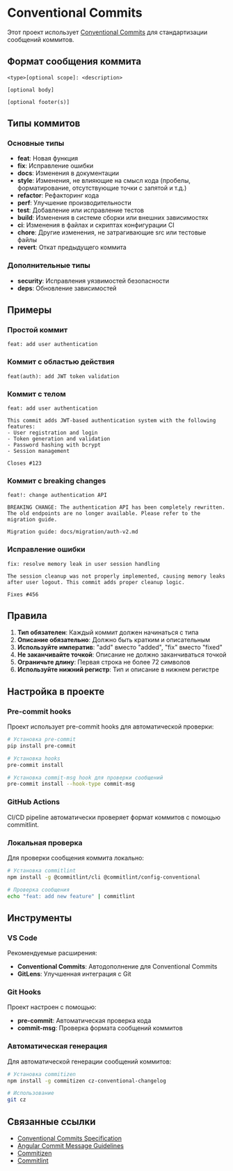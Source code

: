 # Conventional Commits

Этот проект использует [Conventional Commits](https://www.conventionalcommits.org/) для стандартизации сообщений коммитов.

## Формат сообщения коммита

```
<type>[optional scope]: <description>

[optional body]

[optional footer(s)]
```

## Типы коммитов

### Основные типы

- **feat**: Новая функция
- **fix**: Исправление ошибки
- **docs**: Изменения в документации
- **style**: Изменения, не влияющие на смысл кода (пробелы, форматирование, отсутствующие точки с запятой и т.д.)
- **refactor**: Рефакторинг кода
- **perf**: Улучшение производительности
- **test**: Добавление или исправление тестов
- **build**: Изменения в системе сборки или внешних зависимостях
- **ci**: Изменения в файлах и скриптах конфигурации CI
- **chore**: Другие изменения, не затрагивающие src или тестовые файлы
- **revert**: Откат предыдущего коммита

### Дополнительные типы

- **security**: Исправления уязвимостей безопасности
- **deps**: Обновление зависимостей

## Примеры

### Простой коммит
```
feat: add user authentication
```

### Коммит с областью действия
```
feat(auth): add JWT token validation
```

### Коммит с телом
```
feat: add user authentication

This commit adds JWT-based authentication system with the following features:
- User registration and login
- Token generation and validation
- Password hashing with bcrypt
- Session management

Closes #123
```

### Коммит с breaking changes
```
feat!: change authentication API

BREAKING CHANGE: The authentication API has been completely rewritten.
The old endpoints are no longer available. Please refer to the migration guide.

Migration guide: docs/migration/auth-v2.md
```

### Исправление ошибки
```
fix: resolve memory leak in user session handling

The session cleanup was not properly implemented, causing memory leaks
after user logout. This commit adds proper cleanup logic.

Fixes #456
```

## Правила

1. **Тип обязателен**: Каждый коммит должен начинаться с типа
2. **Описание обязательно**: Должно быть кратким и описательным
3. **Используйте императив**: "add" вместо "added", "fix" вместо "fixed"
4. **Не заканчивайте точкой**: Описание не должно заканчиваться точкой
5. **Ограничьте длину**: Первая строка не более 72 символов
6. **Используйте нижний регистр**: Тип и описание в нижнем регистре

## Настройка в проекте

### Pre-commit hooks

Проект использует pre-commit hooks для автоматической проверки:

```bash
# Установка pre-commit
pip install pre-commit

# Установка hooks
pre-commit install

# Установка commit-msg hook для проверки сообщений
pre-commit install --hook-type commit-msg
```

### GitHub Actions

CI/CD pipeline автоматически проверяет формат коммитов с помощью commitlint.

### Локальная проверка

Для проверки сообщения коммита локально:

```bash
# Установка commitlint
npm install -g @commitlint/cli @commitlint/config-conventional

# Проверка сообщения
echo "feat: add new feature" | commitlint
```

## Инструменты

### VS Code

Рекомендуемые расширения:
- **Conventional Commits**: Автодополнение для Conventional Commits
- **GitLens**: Улучшенная интеграция с Git

### Git Hooks

Проект настроен с помощью:
- **pre-commit**: Автоматическая проверка кода
- **commit-msg**: Проверка формата сообщений коммитов

### Автоматическая генерация

Для автоматической генерации сообщений коммитов:

```bash
# Установка commitizen
npm install -g commitizen cz-conventional-changelog

# Использование
git cz
```

## Связанные ссылки

- [Conventional Commits Specification](https://www.conventionalcommits.org/)
- [Angular Commit Message Guidelines](https://github.com/angular/angular/blob/main/CONTRIBUTING.md#-commit-message-format)
- [Commitizen](http://commitizen.github.io/cz-cli/)
- [Commitlint](https://commitlint.js.org/) 